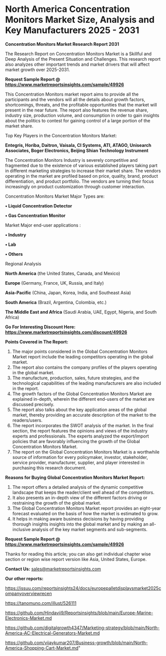 # North America Concentration Monitors Market Size, Analysis and Key Manufacturers 2025 - 2031

<strong>Concentration Monitors Market Research Report 2031</strong>

The Research Report on Concentration Monitors Market is a Skillful and Deep Analysis of the Present Situation and Challenges. This research report also analyzes other important trends and market drivers that will affect market growth over 2025-2031.

<strong>Request Sample Report @ <a href=https://www.marketreportsinsights.com/sample/49926>https://www.marketreportsinsights.com/sample/49926</a></strong>

This Concentration Monitors market report aims to provide all the participants and the vendors will all the details about growth factors, shortcomings, threats, and the profitable opportunities that the market will present in the near future. The report also features the revenue share, industry size, production volume, and consumption in order to gain insights about the politics to contest for gaining control of a large portion of the market share.

Top Key Players in the Concentration Monitors Market:

<strong>Entegris, Horiba, Daitron, Vaisala, CI Systems, ATI, ATAGO, Unisearch Associates, Boger Electronics, Beijing Shian Technology Instrument</strong>

The Concentration Monitors Industry is severely competitive and fragmented due to the existence of various established players taking part in different marketing strategies to increase their market share. The vendors operating in the market are profiled based on price, quality, brand, product differentiation, and product portfolio. The vendors are turning their focus increasingly on product customization through customer interaction.

Concentration Monitors Market Major Types are:

<strong>•  Liquid Concentration Detector

•  Gas Concentration Monitor</strong>

Market Major end-user applications :

<strong>•  Industry

•  Lab

•  Others</strong>

Regional Analysis

</u><strong><b>North America</b></strong> (the United States, Canada, and Mexico)

<strong><b>Europe </b></strong>(Germany, France, UK, Russia, and Italy)

<strong><b>Asia-Pacific</b></strong> (China, Japan, Korea, India, and Southeast Asia)

<strong><b>South America</b></strong> (Brazil, Argentina, Colombia, etc.)

<strong><b>The Middle East and Africa</b></strong> (Saudi Arabia, UAE, Egypt, Nigeria, and South Africa)

<strong>Go For Interesting Discount Here: <a href=https://www.marketreportsinsights.com/discount/49926>https://www.marketreportsinsights.com/discount/49926</a></strong>

<strong>Points Covered in The Report:</strong>
<ol>
  <li>The major points considered in the Global Concentration Monitors Market report include the leading competitors operating in the global market.</li>
  <li>The report also contains the company profiles of the players operating in the global market.</li>
  <li>The manufacture, production, sales, future strategies, and the technological capabilities of the leading manufacturers are also included in the report.</li>
  <li>The growth factors of the Global Concentration Monitors Market are explained in-depth, wherein the different end-users of the market are discussed precisely.</li>
  <li>The report also talks about the key application areas of the global market, thereby providing an accurate description of the market to the readers/users.</li>
  <li>The report incorporates the SWOT analysis of the market. In the final section, the report features the opinions and views of the industry experts and professionals. The experts analyzed the export/import policies that are favorably influencing the growth of the Global Concentration Monitors Market.</li>
  <li>The report on the Global Concentration Monitors Market is a worthwhile source of information for every policymaker, investor, stakeholder, service provider, manufacturer, supplier, and player interested in purchasing this research document.</li>
</ol>
<strong>Reasons for Buying Global Concentration Monitors Market Report:</strong>

<ol>
  <li>The report offers a detailed analysis of the dynamic competitive landscape that keeps the reader/client well ahead of the competitors.</li>
  <li>It also presents an in-depth view of the different factors driving or restraining the growth of the global market.</li>
  <li>The Global Concentration Monitors Market report provides an eight-year forecast evaluated on the basis of how the market is estimated to grow.</li>
  <li>It helps in making aware business decisions by having providing thorough insights insights into the global market and by making an all-inclusive analysis of the key market segments and sub-segments.</li>
</ol>
<strong>Request Sample Report @ <a href=https://www.marketreportsinsights.com/sample/49926>https://www.marketreportsinsights.com/sample/49926</a></strong>


Thanks for reading this article; you can also get individual chapter wise section or region wise report version like Asia, United States, Europe.

<strong>Contact Us:</strong>
sales@marketreportsinsights.com

<strong>Our other reports:</strong>

<a href=https://issuu.com/reportsinsights24/docs/europepalletdisplaysmarket2025companyoverviewrecen>https://issuu.com/reportsinsights24/docs/europepalletdisplaysmarket2025companyoverviewrecen</a>

<a href=https://tanomuno.com/illust/526111>https://tanomuno.com/illust/526111</a>

<a href=https://github.com/Hindavii9/Reportsinsights/blob/main/Europe-Marine-Electronics-Market.md>https://github.com/Hindavii9/Reportsinsights/blob/main/Europe-Marine-Electronics-Market.md</a>

<a href=https://github.com/digitalgrowth4347/Marketing-strategy/blob/main/North-America-AC-Electrical-Generators-Market.md>https://github.com/digitalgrowth4347/Marketing-strategy/blob/main/North-America-AC-Electrical-Generators-Market.md</a>

<a href=https://github.com/vijaykumar207/Business-growth/blob/main/North-America-Shopping-Cart-Market.md>https://github.com/vijaykumar207/Business-growth/blob/main/North-America-Shopping-Cart-Market.md</a>"
